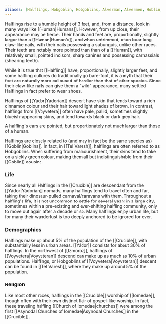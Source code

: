 ```yaml
---
aliases: [Halflings, Hobgoblin, Hobgoblins, Alverman, Alvermen, Hoblin, Hobling]
---
```

Halflings rise to a humble height of 3 feet, and, from a distance, look in many ways like [[Human|Humans]]. However, from up close, their appearance may be fierce. Their hands and feet are, proportionally, slightly larger than a [[Human|Human's]], and when untrimmed, often bear long claw-like nails, with their nails possessing a subunguis, unlike other races. Their teeth are notably more pointed than than of a [[Human]], with relatively small, pointed incisors, sharp canines and possessing carnassials (shearing teeth). 

While it is true that [[Halfling]] have, proportionally, slightly larger feet, and some halfling cultures do traditionally go bare-foot, it is a myth that their feet are naturally more calloused of hardier than that of other species. Since their claw-like nails can give them a "wild" appearance, many settled Halflings in fact prefer to wear shoes.

Halflings of [[Yádor|Yádorian]] descent have skin that tends toward a rich cinnamon colour and their hair toward light shades of brown. In contrast, halflings from [[Voyvetera]] often have pale, pallid, sometimes slightly blueish-appearing skins, and tend towards black or dark grey hair.

A halfling's ears are pointed, but proportionately not much larger than those of a human. 

Halflings are closely related to (and may in fact be the same species as) [[Goblin|Goblins]]. In fact, in [[Tel Varesh]], halflings are often referred to as Hobgoblins. When suffering from malnourishment, their skins tend to take on a sickly green colour, making them all but indistinguishable from their [[Goblin]] cousins.

### Life
Since nearly all Halflings in the [[Crucible]] are descendant from the [[Yádor|Yádorian]] nomads, many halflings tend to travel often and far, taking their dinosaur-pulled carnaval/caravans with them. Throughout a halfling's life, it is not uncommon to settle for several years in a large city, sometimes within a pre-existing and ever-shifting halfling community, only to move out again after a decade or so. Many halflings enjoy urban life, but for many their wanderlust is too deeply anchored to be ignored for ever.

### Demographics
Halflings make up about 5% of the population of the [[Crucible]], with substantially less in urban areas. [[Yádor]] consists for about 30% of halflings. In the northwest of [[Izmoroz]], halflings of [[Voyvetera|Voyveteran]] descend can make up as much as 10% of urban populations. Halflings, or Hobgoblins of [[Voyvetera|Voyveteran]] descent can be found in [[Tel Varesh]], where they make up around 5% of the population.

### Religion
Like most other races, halflings in the [[Crucible]] worship of [[Iomedae]], though often with their own distinct flair of gospel-like worship. In fact, these traveling halfling [[Church of Iomedae|churches]] were among the first [[Asynodal Churches of Iomedae|Asynodal Churches]] in the [[Crucible]].